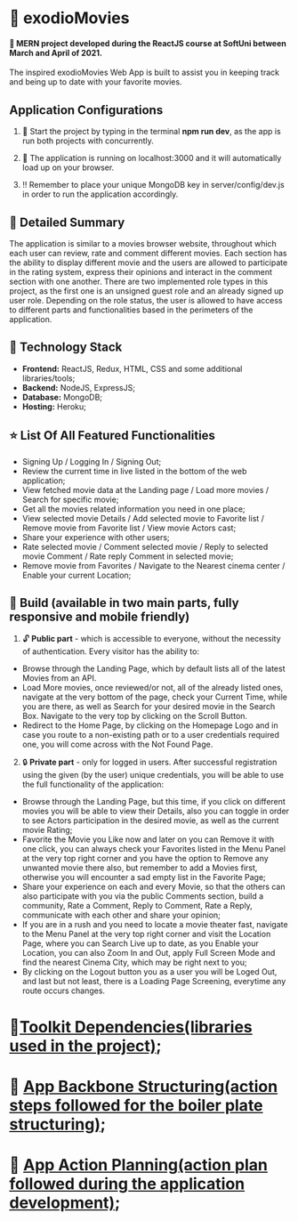 #

# :movie_camera: exodioMovies

#### :loudspeaker: MERN project developed during the ReactJS course at SoftUni between March and April of 2021.

The inspired exodioMovies Web App is built to assist you in keeping track and being up to date with your favorite movies.

## Application Configurations

1. :rocket: Start the project by typing in the terminal **npm run dev**, as the app is run both projects with concurrently.

2. :arrows_counterclockwise: The application is running on localhost:3000 and it will automatically load up on your browser.

3. :bangbang: Remember to place your unique MongoDB key in server/config/dev.js in order to run the application accordingly.

## :bookmark_tabs: Detailed Summary

The application is similar to a movies browser website, throughout which each user can review, rate and comment different movies. Each section has the ability to display different movie and the users are allowed to participate in the rating system, express their opinions and interact in the comment section with one another. There are two implemented role types in this project, as the first one is an unsigned guest role and an already signed up user role. Depending on the role status, the user is allowed to have access to different parts and functionalities based in the perimeters of the application.

## :electric_plug: Technology Stack

- **Frontend:** ReactJS, Redux, HTML, CSS and some additional libraries/tools;
- **Backend:** NodeJS, ExpressJS;
- **Database:** MongoDB;
- **Hosting:** Heroku;

## :star: List Of All Featured Functionalities

- Signing Up / Logging In / Signing Out;
- Review the current time in live listed in the bottom of the web application;
- View fetched movie data at the Landing page / Load more movies / Search for specific movie;
- Get all the movies related information you need in one place;
- View selected movie Details / Add selected movie to Favorite list / Remove movie from Favorite list / View movie Actors cast;
- Share your experience with other users;
- Rate selected movie / Comment selected movie / Reply to selected movie Comment / Rate reply Comment in selected movie;
- Remove movie from Favorites / Navigate to the Nearest cinema center / Enable your current Location;

## :hammer: Build (**available in two main parts, fully responsive and mobile friendly**)

1. :unlock: **Public part** - which is accessible to everyone, without the necessity of authentication. Every visitor has the ability to:

- Browse through the Landing Page, which by default lists all of the latest Movies from an API.
- Load More movies, once reviewed/or not, all of the already listed ones, navigate at the very bottom of the page, check your Current Time, while you are there, as well as Search for your desired movie in the Search Box. Navigate to the very top by clicking on the Scroll Button.
- Redirect to the Home Page, by clicking on the Homepage Logo and in case you route to a non-existing path or to a user credentials required one, you will come across with the Not Found Page.

2. :lock: **Private part** - only for logged in users. After successful registration using the given (by the user) unique credentials, you will be able to use the full functionality of the application:

- Browse through the Landing Page, but this time, if you click on different movies you will be able to view their Details, also you can toggle in order to see Actors participation in the desired movie, as well as the current movie Rating;
- Favorite the Movie you Like now and later on you can Remove it with one click, you can always check your Favorites listed in the Menu Panel at the very top right corner and you have the option to Remove any unwanted movie there also, but remember to add a Movies first, otherwise you will encounter a sad empty list in the Favorite Page;
- Share your experience on each and every Movie, so that the others can also participate with you via the public Comments section, build a community, Rate a Comment, Reply to Comment, Rate a Reply, communicate with each other and share your opinion;
- If you are in a rush and you need to locate a movie theater fast, navigate to the Menu Panel at the very top right corner and visit the Location Page, where you can Search Live up to date, as you Enable your Location, you can also Zoom In and Out, apply Full Screen Mode and find the nearest Cinema City, which may be right next to you;
- By clicking on the Logout button you as a user you will be Loged Out, and last but not least, there is a Loading Page Screening, everytime any route occurs changes.

# :closed_book:[Toolkit Dependencies(libraries used in the project)](https://github.com/Exodio/mern-project/blob/main/info/movie-application-dependencies-used.txt);
# :blue_book: [App Backbone Structuring(action steps followed for the boiler plate structuring)](https://github.com/Exodio/mern-project/blob/main/info/movie-application-boiler-plate.txt);
# :green_book: [App Action Planning(action plan followed during the application development)](https://github.com/Exodio/mern-project/blob/main/info/movie-application-action-plan.txt);
